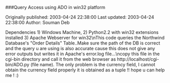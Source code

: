 ###Query Access using ADO in win32 platform

Originally published: 2003-04-24 22:38:00
Last updated: 2003-04-24 22:38:00
Author: Souman Deb

Dependencies 1) Windows Machine, 2) Python2.2 with win32 extensions installed 3) Apache Webserver for win32\nThis code queries the Northwind Database's "Order Details" Table..Make sure the path of the DB is correct and the query u are using is also accurate cause this does not give any error outputs but writes it in Apache's error.log file...\ncopy this file in the cgi-bin directory and call it from the web browser as http://localhost/cgi-bin/ADO.py (file name). The only problem is the currency field, I cannot obtain the currency field properly it is obtained as a tuple !! hope u can help me ! :)